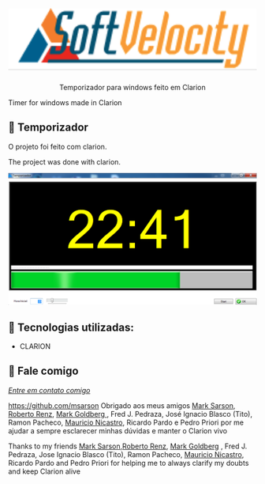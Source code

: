 <h1 align="center">
    <img width="600" src="assets/logo.png" />
</h1>


<p align="center">
Temporizador para windows feito em Clarion
    
Timer for windows made in Clarion
</p>

📌 Temporizador 
------------------
O projeto foi feito com clarion.


The project was done with clarion.


<img src="assets/temporizador.png" alt="page-home">


🔧 Tecnologias utilizadas:
------------------

- CLARION 

💬 Fale comigo
------------------
[*Entre em contato comigo*](https://www.linkedin.com/in/ivo-baptista-3712144/)


https://github.com/msarson
Obrigado aos meus amigos <a href="https://github.com/msarson">Mark Sarson</a>, <a href="https://www.linkedin.com/in/roberto-renz-327a3622/">Roberto Renz</a>, <a href="https://github.com/MarkGoldberg"> Mark Goldberg </a>, Fred J. Pedraza,  José Ignacio Blasco (Tito), Ramon Pacheco, <a href="https://www.linkedin.com/in/mauricionicastro/">Mauricio Nicastro</a>, Ricardo Pardo e Pedro Priori por me ajudar a sempre esclarecer minhas dúvidas e manter o Clarion vivo


Thanks to my friends <a href="https://github.com/msarson">Mark Sarson</a>,<a href="https://github.com/robirenz">Roberto Renz</a>, <a href="https://github.com/MarkGoldberg">Mark Goldberg</a> , Fred J. Pedraza, Jose Ignacio Blasco (Tito), Ramon Pacheco, <a href="https://www.linkedin.com/in/mauricionicastro/">Mauricio Nicastro</a>, Ricardo Pardo and Pedro Priori for helping me to always clarify my doubts and keep Clarion alive





